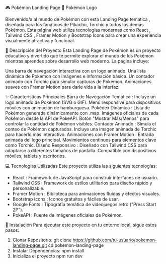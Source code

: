 🎮 Pokémon Landing Page 🌟
Pokémon Logo

Bienvenido/a al mundo de Pokémon con esta Landing Page temática , diseñada para los fanáticos de Pikachu, Torchic y todos los demás Pokémon. Esta página web utiliza tecnologías modernas como React , Tailwind CSS , Framer Motion y Bootstrap Icons para crear una experiencia visualmente atractiva y funcional.

🌟 Descripción del Proyecto
Esta Landing Page de Pokémon es un proyecto educativo y divertido que te permite explorar el mundo de los Pokémon mientras aprendes sobre desarrollo web moderno. La página incluye:

Una barra de navegación interactiva con un logo animado.
Una lista dinámica de Pokémon con imágenes e información básica.
Un contador animado con Torchic para simular capturas de Pokémon.
Animaciones suaves con Framer Motion para darle vida a la interfaz.

✨ Características Principales
Barra de Navegación Temática :
Incluye un logo animado de Pokémon (SVG o GIF).
Menú responsive para dispositivos móviles con animación de hamburguesa.
Pokédex Dinámica :
Lista de Pokémon generada dinámicamente con .map.
Imágenes oficiales de cada Pokémon desde la API de PokeAPI.
Botón "Mostrar Más/Menos" para controlar la cantidad de Pokémon visibles.
Contador Animado :
Simula el conteo de Pokémon capturados.
Incluye una imagen animada de Torchic para hacerlo más interactivo.
Animaciones con Framer Motion :
Entrada animada del logo principal.
Movimientos continuos para elementos clave como Torchic.
Diseño Responsivo :
Diseñado con Tailwind CSS para adaptarse a diferentes tamaños de pantalla.
Compatible con dispositivos móviles, tablets y escritorios.

💻 Tecnologías Utilizadas
Este proyecto utiliza las siguientes tecnologías:

- React : Framework de JavaScript para construir interfaces de usuario.
- Tailwind CSS : Framework de estilos utilitarios para diseño rápido y personalizable.
- Framer Motion : Biblioteca para animaciones fluidas y efectos visuales.
- Bootstrap Icons : Iconos gratuitos y fáciles de usar.
- Google Fonts : Tipografía temática de videojuegos retro ("Press Start 2P").
- PokeAPI : Fuente de imágenes oficiales de Pokémon.

🚀 Instalación
Para ejecutar este proyecto en tu entorno local, sigue estos pasos:
1. Clonar Repositorio:
git clone https://github.com/tu-usuario/pokemon-landing-page.git
cd pokemon-landing-page
2. Instalar Dependencias:
npm install
3. Inicializa el proyecto
npm run dev


